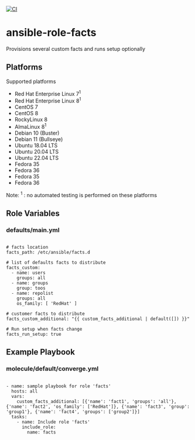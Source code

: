 [![CI](https://github.com/de-it-krachten/ansible-role-facts/workflows/CI/badge.svg?event=push)](https://github.com/de-it-krachten/ansible-role-facts/actions?query=workflow%3ACI)


# ansible-role-facts

Provisions several custom facts and runs setup optionally


## Platforms

Supported platforms

- Red Hat Enterprise Linux 7<sup>1</sup>
- Red Hat Enterprise Linux 8<sup>1</sup>
- CentOS 7
- CentOS 8
- RockyLinux 8
- AlmaLinux 8<sup>1</sup>
- Debian 10 (Buster)
- Debian 11 (Bullseye)
- Ubuntu 18.04 LTS
- Ubuntu 20.04 LTS
- Ubuntu 22.04 LTS
- Fedora 35
- Fedora 36
- Fedora 35
- Fedora 36

Note:
<sup>1</sup> : no automated testing is performed on these platforms

## Role Variables
### defaults/main.yml
<pre><code>
# facts location
facts_path: /etc/ansible/facts.d

# list of defaults facts to distribute 
facts_custom:
  - name: users
    groups: all
  - name: groups
    group: toos
  - name: repolist
    groups: all
    os_family: [ 'RedHat' ]

# customer facts to distribute
facts_custom_additional: "{{ custom_facts_additional | default([]) }}"

# Run setup when facts change
facts_run_setup: true
</pre></code>



## Example Playbook
### molecule/default/converge.yml
<pre><code>
- name: sample playbook for role 'facts'
  hosts: all
  vars:
    custom_facts_additional: [{'name': 'fact1', 'groups': 'all'}, {'name': 'fact2', 'os_family': ['RedHat']}, {'name': 'fact3', 'group': 'group1'}, {'name': 'fact4', 'groups': ['group2']}]
  tasks:
    - name: Include role 'facts'
      include_role:
        name: facts
</pre></code>

